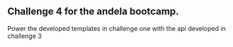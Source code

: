 ## Challenge 4 for the andela bootcamp.

Power the developed templates in challenge one with the api developed in challenge 3
